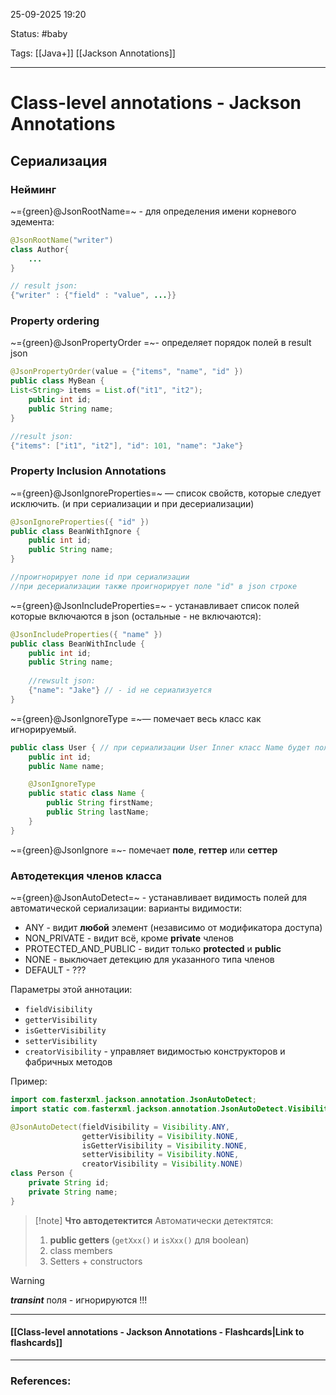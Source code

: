 
25-09-2025 19:20

Status: #baby

Tags: [[Java+]] [[Jackson Annotations]]

---
# Class-level annotations - Jackson Annotations


## Сериализация

### Нейминг

~={green}@JsonRootName=~ - для определения имени корневого эдемента:
	
```java
@JsonRootName("writer")
class Author{
	...
}

// result json: 
{"writer" : {"field" : "value", ...}}
```
	

### Property ordering

~={green}@JsonPropertyOrder =~- определяет порядок полей в result json

```java
@JsonPropertyOrder(value = {"items", "name", "id" })
public class MyBean {
List<String> items = List.of("it1", "it2");
	public int id; 
	public String name;
}

//result json:
{"items": ["it1", "it2"], "id": 101, "name": "Jake"}
```
	
	

### Property Inclusion Annotations

~={green}@JsonIgnoreProperties=~ — список свойств, которые следует исключить. 
(и при сериализации и при десериализации)

```java
@JsonIgnoreProperties({ "id" })
public class BeanWithIgnore {
    public int id;
    public String name;
}

//проигнорирует поле id при сериализации
//при десериализации также проигнорирует поле "id" в json строке
```
	
	
~={green}@JsonIncludeProperties=~ - устанавливает список полей которые включаются в json (остальные - не включаются):
	
```java
@JsonIncludeProperties({ "name" })
public class BeanWithInclude {
    public int id;
    public String name;
    
    //rewsult json:
    {"name": "Jake"} // - id не сериализуется
}
```
	

~={green}@JsonIgnoreType =~— помечает весь класс как игнорируемый.
	
```java
public class User { // при сериализации User Inner класс Name будет полностью проигнорирован 
    public int id;
    public Name name;

    @JsonIgnoreType
    public static class Name {
        public String firstName;
        public String lastName;
    }
}
```
	

~={green}@JsonIgnore =~- помечает **поле**, **геттер** или **сеттер**


### Автодетекция членов класса


~={green}@JsonAutoDetect=~ -  устанавливает видимость полей для автоматической сериализации:
варианты видимости:
- ANY - видит **любой** элемент (независимо от модификатора доступа)
- NON_PRIVATE - видит всё, кроме **private** членов
- PROTECTED_AND_PUBLIC - видит только **protected** и **public**
- NONE - выключает детекцию для указанного типа членов
- DEFAULT - ???

Параметры этой аннотации:
- `fieldVisibility`
- `getterVisibility`
- `isGetterVisibility`
- `setterVisibility`
- `creatorVisibility` - управляет видимостью конструкторов и фабричных методов
	
Пример:
```java
import com.fasterxml.jackson.annotation.JsonAutoDetect;
import static com.fasterxml.jackson.annotation.JsonAutoDetect.Visibility;

@JsonAutoDetect(fieldVisibility = Visibility.ANY,
                getterVisibility = Visibility.NONE,
                isGetterVisibility = Visibility.NONE,
                setterVisibility = Visibility.NONE,
                creatorVisibility = Visibility.NONE)
class Person {
    private String id;
    private String name;
}

```





> [!note] **Что автодетектится**
> Автоматически детектятся:
> 
> 1. **public getters** (`getXxx()` и `isXxx()` для boolean)
> 2. class members
> 3. Setters + constructors

> [!warning] 
> ***transint*** поля - игнорируются !!!



----
#### [[Class-level annotations - Jackson Annotations - Flashcards|Link to flashcards]]



---
### References:

